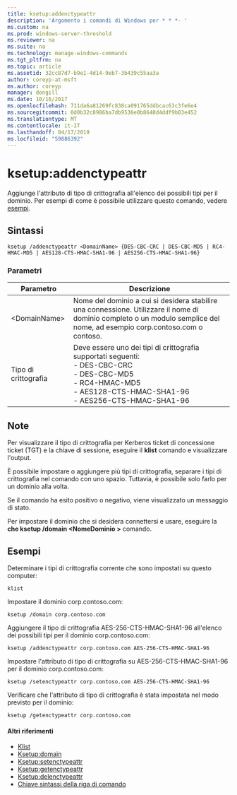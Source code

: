```yaml
---
title: ksetup:addenctypeattr
description: 'Argomento i comandi di Windows per * * *- '
ms.custom: na
ms.prod: windows-server-threshold
ms.reviewer: na
ms.suite: na
ms.technology: manage-windows-commands
ms.tgt_pltfrm: na
ms.topic: article
ms.assetid: 32cc87d7-b9e1-4d14-9eb7-3b439c55aa3a
author: coreyp-at-msft
ms.author: coreyp
manager: dongill
ms.date: 10/16/2017
ms.openlocfilehash: 711da6a81269fc838ca091765ddbcac63c3fe6e4
ms.sourcegitcommit: 0d0b32c8986ba7db9536e0b8648d4ddf9b03e452
ms.translationtype: MT
ms.contentlocale: it-IT
ms.lasthandoff: 04/17/2019
ms.locfileid: "59886392"
---
```

# <a name="ksetupaddenctypeattr"></a>ksetup:addenctypeattr



Aggiunge l'attributo di tipo di crittografia all'elenco dei possibili tipi per il dominio. Per esempi di come è possibile utilizzare questo comando, vedere [esempi](#BKMK_Examples).

## <a name="syntax"></a>Sintassi

```
ksetup /addenctypeattr <DomainName> {DES-CBC-CRC | DES-CBC-MD5 | RC4-HMAC-MD5 | AES128-CTS-HMAC-SHA1-96 | AES256-CTS-HMAC-SHA1-96}
```

### <a name="parameters"></a>Parametri

|Parametro|Descrizione|
|---------|-----------|
|\<DomainName>|Nome del dominio a cui si desidera stabilire una connessione. Utilizzare il nome di dominio completo o un modulo semplice del nome, ad esempio corp.contoso.com o contoso.|
|Tipo di crittografia|Deve essere uno dei tipi di crittografia supportati seguenti:</br>-   DES-CBC-CRC</br>-   DES-CBC-MD5</br>-   RC4-HMAC-MD5</br>-   AES128-CTS-HMAC-SHA1-96</br>-   AES256-CTS-HMAC-SHA1-96|

## <a name="remarks"></a>Note

Per visualizzare il tipo di crittografia per Kerberos ticket di concessione ticket (TGT) e la chiave di sessione, eseguire il **klist** comando e visualizzare l'output.

È possibile impostare o aggiungere più tipi di crittografia, separare i tipi di crittografia nel comando con uno spazio. Tuttavia, è possibile solo farlo per un dominio alla volta.

Se il comando ha esito positivo o negativo, viene visualizzato un messaggio di stato.

Per impostare il dominio che si desidera connettersi e usare, eseguire la **che ksetup /domain \<NomeDominio >** comando.

## <a name="BKMK_Examples"></a>Esempi

Determinare i tipi di crittografia corrente che sono impostati su questo computer:
```
klist
```
Impostare il dominio corp.contoso.com:
```
ksetup /domain corp.contoso.com
```
Aggiungere il tipo di crittografia AES-256-CTS-HMAC-SHA1-96 all'elenco dei possibili tipi per il dominio corp.contoso.com:
```
ksetup /addenctypeattr corp.contoso.com AES-256-CTS-HMAC-SHA1-96
```
Impostare l'attributo di tipo di crittografia su AES-256-CTS-HMAC-SHA1-96 per il dominio corp.contoso.com:
```
ksetup /setenctypeattr corp.contoso.com AES-256-CTS-HMAC-SHA1-96
```
Verificare che l'attributo di tipo di crittografia è stata impostata nel modo previsto per il dominio:
```
ksetup /getenctypeattr corp.contoso.com
```

#### <a name="additional-references"></a>Altri riferimenti

-   [Klist](klist.md)
-   [Ksetup:domain](ksetup-domain.md)
-   [Ksetup:setenctypeattr](ksetup-setenctypeattr.md)
-   [Ksetup:getenctypeattr](ksetup-getenctypeattr.md)
-   [Ksetup:delenctypeattr](ksetup-delenctypeattr.md)
-   [Chiave sintassi della riga di comando](command-line-syntax-key.md)